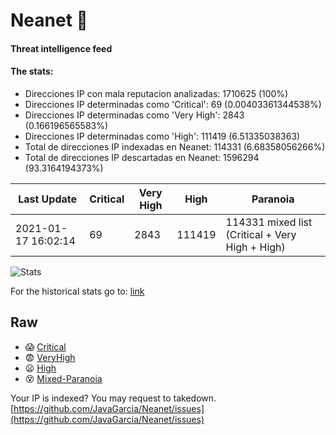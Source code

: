 # Neanet :hocho:
#### Threat intelligence feed
#### The stats:

- Direcciones IP con mala reputacion analizadas: 1710625 (100%)
- Direcciones IP determinadas como 'Critical':  69 (0.00403361344538%)
- Direcciones IP determinadas como 'Very High':  2843 (0.166196565583%)
- Direcciones IP determinadas como 'High':  111419 (6.51335038363)
- Total de direcciones IP indexadas en Neanet:  114331 (6.68358056266%)
- Total de direcciones IP descartadas en Neanet:  1596294 (93.3164194373%)

| Last Update | Critical | Very High | High | Paranoia |
| --- | --- | --- | --- | --- |
| 2021-01-17 16:02:14 | 69 | 2843 | 111419 | 114331 mixed list (Critical + Very High + High)|

![Stats](https://docs.google.com/spreadsheets/d/e/2PACX-1vSnaNMIXVabIpDJjufMlzH7poXnshF3mgd8Is1g9ytUEzVsP5my4Trn8f-xkoLLQ38xpL3HtmUexLo6/pubchart?oid=501124687&format=image)

For the historical stats go to: [link](/stats.csv)
## Raw
- :scream: [Critical](https://raw.githubusercontent.com/JavaGarcia/Neanet/master/blacklists/neanet_critical.txt)
- :fearful: [VeryHigh](https://raw.githubusercontent.com/JavaGarcia/Neanet/master/blacklists/neanet_veryHigh.txtt)
- :frowning: [High](https://raw.githubusercontent.com/JavaGarcia/Neanet/master/blacklists/neanet_high.txt)
- :dizzy_face: [Mixed-Paranoia](https://raw.githubusercontent.com/JavaGarcia/Neanet/master/blacklists/neanet_all.txt)


Your IP is indexed? You may request to takedown. [https://github.com/JavaGarcia/Neanet/issues](https://github.com/JavaGarcia/Neanet/issues)













































































































































































































































































































































































































































































































































































































































































































































































































































































































































































































































































































































































































































































































































































































































































































































































































































































































































































































































































































































































































































































































































































































































































































































































































































































































































































































































































































































































































































































































































































































































































































































































































































































































































































































































































































































































































































































































